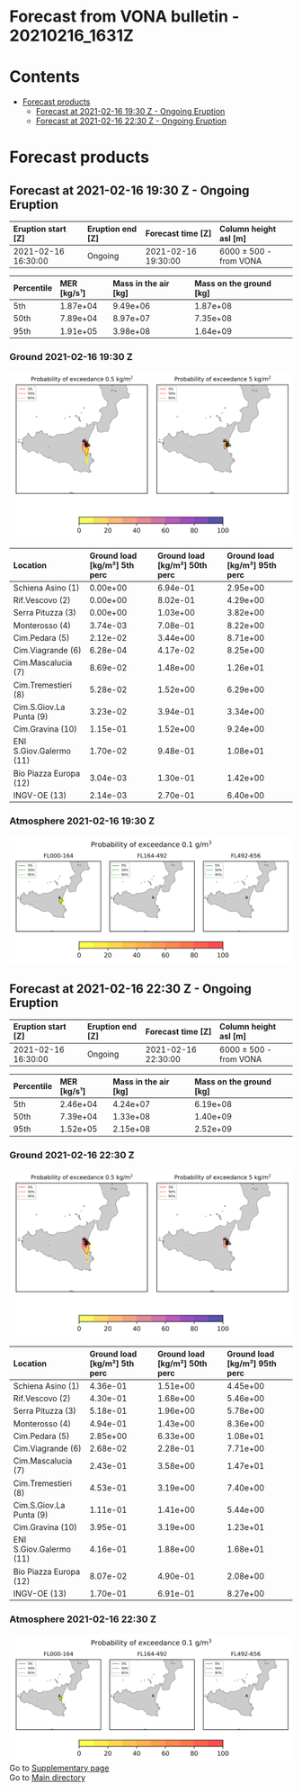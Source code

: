 
Forecast from VONA bulletin - 20210216_1631Z
============================================

Contents
========

* [Forecast products](#forecast-products)
	* [Forecast at 2021-02-16 19:30 Z - Ongoing Eruption](#forecast-at-2021-02-16-1930-z---ongoing-eruption)
	* [Forecast at 2021-02-16 22:30 Z - Ongoing Eruption](#forecast-at-2021-02-16-2230-z---ongoing-eruption)

# Forecast products

## Forecast at 2021-02-16 19:30 Z - Ongoing Eruption
  

|Eruption start [Z]|Eruption end [Z]|Forecast time [Z]|Column height asl [m]|
| :--- | :--- | :--- | :--- |
|2021-02-16 16:30:00|Ongoing|2021-02-16 19:30:00|6000 ± 500 - from VONA|
  
  

|Percentile|MER [kg/s¹]|Mass in the air [kg]|Mass on the ground [kg]|
| :--- | :--- | :--- | :--- |
|5th|1.87e+04|9.49e+06|1.87e+08|
|50th|7.89e+04|8.97e+07|7.35e+08|
|95th|1.91e+05|3.98e+08|1.64e+09|
  

### Ground 2021-02-16 19:30 Z
  
![](./figures/probability_grd_2021_02_16_1930_scenario_1_1.png)  
  
  
  
  
  
  
  
  
  
  
  
  

|Location|Ground load [kg/m²] 5th perc|Ground load [kg/m²] 50th perc|Ground load [kg/m²] 95th perc|
| :--- | :--- | :--- | :--- |
|Schiena Asino (1)|0.00e+00|6.94e-01|2.95e+00|
|Rif.Vescovo (2)|0.00e+00|8.02e-01|4.29e+00|
|Serra Pituzza (3)|0.00e+00|1.03e+00|3.82e+00|
|Monterosso (4)|3.74e-03|7.08e-01|8.22e+00|
|Cim.Pedara (5)|2.12e-02|3.44e+00|8.71e+00|
|Cim.Viagrande (6)|6.28e-04|4.17e-02|8.25e+00|
|Cim.Mascalucia (7)|8.69e-02|1.48e+00|1.26e+01|
|Cim.Tremestieri (8)|5.28e-02|1.52e+00|6.29e+00|
|Cim.S.Giov.La Punta (9)|3.23e-02|3.94e-01|3.34e+00|
|Cim.Gravina (10)|1.15e-01|1.52e+00|9.24e+00|
|ENI S.Giov.Galermo (11)|1.70e-02|9.48e-01|1.08e+01|
|Bio Piazza Europa (12)|3.04e-03|1.30e-01|1.42e+00|
|INGV-OE (13)|2.14e-03|2.70e-01|6.40e+00|
  

### Atmosphere 2021-02-16 19:30 Z
  
![](./figures/probability_air_2021_02_16_1930_scenario_1_conclev_1_1.png)
## Forecast at 2021-02-16 22:30 Z - Ongoing Eruption
  

|Eruption start [Z]|Eruption end [Z]|Forecast time [Z]|Column height asl [m]|
| :--- | :--- | :--- | :--- |
|2021-02-16 16:30:00|Ongoing|2021-02-16 22:30:00|6000 ± 500 - from VONA|
  
  

|Percentile|MER [kg/s¹]|Mass in the air [kg]|Mass on the ground [kg]|
| :--- | :--- | :--- | :--- |
|5th|2.46e+04|4.24e+07|6.19e+08|
|50th|7.39e+04|1.33e+08|1.40e+09|
|95th|1.52e+05|2.15e+08|2.52e+09|
  

### Ground 2021-02-16 22:30 Z
  
![](./figures/probability_grd_2021_02_16_2230_scenario_1_2.png)  
  
  
  
  
  
  
  
  
  
  
  
  

|Location|Ground load [kg/m²] 5th perc|Ground load [kg/m²] 50th perc|Ground load [kg/m²] 95th perc|
| :--- | :--- | :--- | :--- |
|Schiena Asino (1)|4.36e-01|1.51e+00|4.45e+00|
|Rif.Vescovo (2)|4.30e-01|1.68e+00|5.46e+00|
|Serra Pituzza (3)|5.18e-01|1.96e+00|5.78e+00|
|Monterosso (4)|4.94e-01|1.43e+00|8.36e+00|
|Cim.Pedara (5)|2.85e+00|6.33e+00|1.08e+01|
|Cim.Viagrande (6)|2.68e-02|2.28e-01|7.71e+00|
|Cim.Mascalucia (7)|2.43e-01|3.58e+00|1.47e+01|
|Cim.Tremestieri (8)|4.53e-01|3.19e+00|7.40e+00|
|Cim.S.Giov.La Punta (9)|1.11e-01|1.41e+00|5.44e+00|
|Cim.Gravina (10)|3.95e-01|3.19e+00|1.23e+01|
|ENI S.Giov.Galermo (11)|4.16e-01|1.88e+00|1.68e+01|
|Bio Piazza Europa (12)|8.07e-02|4.90e-01|2.08e+00|
|INGV-OE (13)|1.70e-01|6.91e-01|8.27e+00|
  

### Atmosphere 2021-02-16 22:30 Z
  
![](./figures/probability_air_2021_02_16_2230_scenario_1_conclev_1_2.png)  
Go to [Supplementary page](Supplementary_page.md)  
Go to [Main directory](https://github.com/federicapardini/Real_time_ash_forecast)
